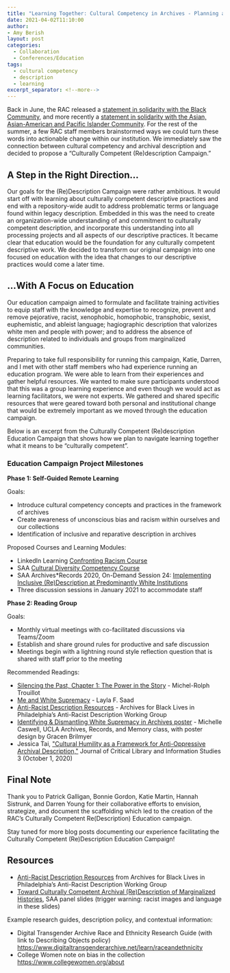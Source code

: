 ```yaml
---
title: "Learning Together: Cultural Competency in Archives - Planning an Education Campaign"
date: 2021-04-02T11:10:00
author:
- Amy Berish
layout: post
categories:
  - Collaboration
  - Conferences/Education
tags:
  - cultural competency
  - description
  - learning
excerpt_separator: <!--more-->
---
```


Back in June, the RAC released a [statement in solidarity with the Black Community](https://twitter.com/rockarch_org/status/1269009567935062016?s=20), and more recently a [statement in solidarity with the Asian, Asian-American and Pacific Islander Community](https://twitter.com/rockarch_org/status/1374083568939450368?s=20). For the rest of the summer, a few RAC staff members brainstormed ways we could turn these words into actionable change within our institution. We immediately saw the connection between cultural competency and archival description and decided to propose a “Culturally Competent (Re)description Campaign.”  
<!--more-->

## A Step in the Right Direction...
Our goals for the (Re)Description Campaign were rather ambitious. It would start off with learning about culturally competent descriptive practices and end with a repository-wide audit to address problematic terms or language found within legacy description. Embedded in this was the need to create an organization-wide understanding of and commitment to culturally competent description, and incorporate this understanding into all processing projects and all aspects of our descriptive practices. It became clear that education would be the foundation for any culturally competent descriptive work. We decided to transform our original campaign into one focused on education with the idea that changes to our descriptive practices would come a later time. 

## ...With A Focus on Education
Our education campaign aimed to formulate and facilitate training activities to equip staff with the knowledge and expertise to recognize, prevent and remove pejorative, racist, xenophobic, homophobic, transphobic, sexist, euphemistic, and ableist language; hagiographic description that valorizes white men and people with power; and to address the absence of description related to individuals and groups from marginalized communities.

Preparing to take full responsibility for running this campaign, Katie, Darren, and I met with other staff members who had experience running an education program. We were able to learn from their experiences and gather helpful resources. We wanted to make sure participants understood that this was a group learning experience and even though we would act as learning facilitators, we were not experts. We gathered and shared specific resources that were geared toward both personal and institutional change that would be extremely important as we moved through the education campaign.

Below is an excerpt from the Culturally Competent (Re)description Education Campaign that shows how we plan to navigate learning together what it means to be “culturally competent”.

### Education Campaign Project Milestones
**Phase 1: Self-Guided Remote Learning**

Goals:
- Introduce cultural competency concepts and practices in the framework of archives
- Create awareness of unconscious bias and racism within ourselves and our collections
- Identification of inclusive and reparative description in archives

Proposed Courses and Learning Modules:
- LinkedIn Learning [Confronting Racism Course](https://www.linkedin.com/learning/confronting-racism-with-robin-diangelo)
- SAA [Cultural Diversity Competency Course](https://www2.archivists.org/prof-education/course-catalog/cultural-diversity-competency)
- SAA Archives*Records 2020, On-Demand Session 24: [Implementing Inclusive (Re)Description at Predominantly White Institutions](https://mvp.markeys.onl/SAA/agenda/session/306593)
- Three discussion sessions in January 2021 to accommodate staff

**Phase 2: Reading Group**

Goals:
- Monthly virtual meetings with co-facilitated discussions via Teams/Zoom 
- Establish and share ground rules for productive and safe discussion
- Meetings begin with a lightning round style reflection question that is shared with staff prior to the meeting

Recommended Readings: 
- [Silencing the Past, Chapter 1: The Power in the Story](https://prismatically.blog/2020/08/20/book-summary-silencing-the-past-michel-rolph-trouillot/#:~:text=Chapter%201%3A%20The%20Power%20in,is%20said%20to%20have%20happened'.&text=Some%2C%20by%20being%20influenced%20by,and%20the%20narratives%20about%20it.) - Michel-Rolph Trouillot
- [Me and White Supremacy](https://www.meandwhitesupremacybook.com/) - Layla F. Saad
- [Anti-Racist Description Resources](https://archivesforblacklives.files.wordpress.com/2019/10/ardr_final.pdf?fbclid=IwAR1vjm-xXHxIJAr_ae-WY332DWvB7cw_iT4Oev4gGgPf3Xv80w_v6j_toMM) - Archives for Black Lives in Philadelphia’s Anti-Racist Description Working Group
- [Identifying & Dismantling White Supremacy in Archives poster](http://www.gracenbrilmyer.com/dismantling_whiteSupremacy_archives3.pdf) - Michelle Caswell, UCLA Archives, Records, and Memory class, with poster design by Gracen Brilmyer
- Jessica Tai, ["Cultural Humility as a Framework for Anti-Oppressive Archival Description,"](https://journals.litwinbooks.com/index.php/jclis/article/view/120) Journal of Critical Library and Information Studies 3 (October 1, 2020)

## Final Note
Thank you to Patrick Galligan, Bonnie Gordon, Katie Martin, Hannah Sistrunk, and Darren Young for their collaborative efforts to envision, strategize, and document the scaffolding which led to the creation of the RAC’s Culturally Competent Re(Description) Education campaign. 

Stay tuned for more blog posts documenting our experience facilitating the Culturally Competent (Re)Description Education Campaign!

## Resources
- [Anti-Racist Description Resources](https://archivesforblacklives.files.wordpress.com/2019/10/ardr_final.pdf?fbclid=IwAR1vjm-xXHxIJAr_ae-WY332DWvB7cw_iT4Oev4gGgPf3Xv80w_v6j_toMM) from Archives for Black Lives in Philadelphia’s Anti-Racist Description Working Group
- [Toward Culturally Competent Archival (Re)Description of Marginalized Histories](https://docs.google.com/presentation/d/12AeoxnJVWuqVidvBNIbBGsHOtDFdc4l0fKm6Jo8i4bs/edit#slide=id.g3faa248117_0_0), SAA panel slides (trigger warning: racist images and language in these slides)

Example research guides, description policy, and contextual information:
- Digital Transgender Archive Race and Ethnicity Research Guide (with link to Describing Objects policy) https://www.digitaltransgenderarchive.net/learn/raceandethnicity
- College Women note on bias in the collection https://www.collegewomen.org/about
